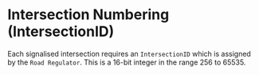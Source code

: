 # Intersection Numbering (IntersectionID)

Each signalised intersection requires an `IntersectionID` which is assigned by the `Road Regulator`.  This is a 16-bit integer in the range 256 to 65535.